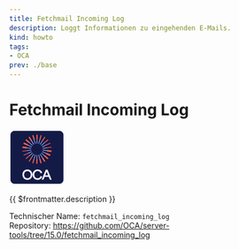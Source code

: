 ```yaml
---
title: Fetchmail Incoming Log
description: Loggt Informationen zu eingehenden E-Mails.
kind: howto
tags:
- OCA
prev: ./base
---
```

# Fetchmail Incoming Log
![icon_oca_app](attachments/icon_oca_app.png)

{{ $frontmatter.description }}

Technischer Name: `fetchmail_incoming_log`\
Repository: <https://github.com/OCA/server-tools/tree/15.0/fetchmail_incoming_log>

